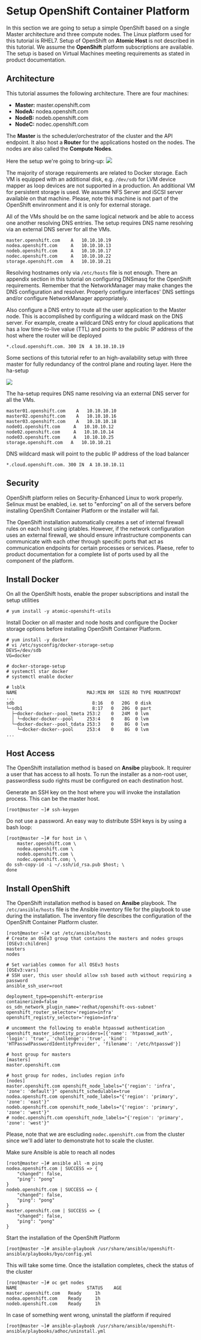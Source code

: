 # Setup OpenShift Container Platform
In this section we are going to setup a simple OpenShift based on a single Master architecture and three compute nodes. The Linux platform used for this tutorial is RHEL7. Setup of OpenShift on **Atomic Host** is not described in this tutorial. We assume the **OpenShift** platform subscriptions are available. The setup is based on Virtual Machines meeting requirements as stated in product documentation.

## Architecture
This tutorial assumes the following architecture. There are four machines:

* **Master:** master.openshift.com
* **NodeA:** nodea.openshift.com
* **NodeB:** nodeb.openshift.com
* **NodeC:** nodec.openshift.com

The **Master** is the scheduler/orchestrator of the cluster and the API endpoint. It also host a **Router** for the applications hosted on the nodes. The nodes are also called the **Compute Nodes**.

Here the setup we're going to bring-up:
![](../images/setup.png?raw=true)

The majority of storage requirements are related to Docker storage. Each VM is equipped with an additional disk, e.g. ``/dev/sdb`` for LVM device mapper as loop devices are not supported in a production. An additional VM for persistent storage is used. We assume NFS Server and iSCSI server available on that machine. Please, note this machine is not part of the OpenShift envinronment and it is only for external storage.

All of the VMs should be on the same logical network and be able to access one another resolving DNS entries. The setup requires DNS name resolving via an external DNS server for all the VMs.
```
master.openshift.com    A   10.10.10.19
nodea.openshift.com     A   10.10.10.13
nodeb.openshift.com     A   10.10.10.17
nodec.openshift.com     A   10.10.10.22
storage.openshift.com   A   10.10.10.21
```

Resolving hostnames only via ``/etc/hosts`` file is not enough. There an appendix section in this tutorial on configuring DNSmasq for the OpenShift requirements. Remember that the NetworkManager may make changes the DNS configuration and resolver. Properly configure interfaces' DNS settings and/or configure NetworkManager appropriately.

Also configure a DNS entry to route all the user application to the Master node. This is accomplished by configuring a wildcard mask on the DNS server. For example, create a wildcard DNS entry for cloud applications that has a low time-to-live value (TTL) and points to the public IP address of the host where the router will be deployed
```
*.cloud.openshift.com. 300 IN  A 10.10.10.19
```

Some sections of this tutorial refer to an high-availability setup with three master for fully redundancy of the control plane and routing layer. Here the ha-setup

![](../images/ha-setup.png?raw=true)

The ha-setup requires DNS name resolving via an external DNS server for all the VMs.
```
master01.openshift.com    A   10.10.10.10
master02.openshift.com    A   10.10.10.16
master03.openshift.com    A   10.10.10.18
node01.openshift.com     A   10.10.10.12
node02.openshift.com     A   10.10.10.14
node03.openshift.com     A   10.10.10.25
storage.openshift.com   A   10.10.10.21
```

DNS wildcard mask will point to the public IP address of the load balancer
```
*.cloud.openshift.com. 300 IN  A 10.10.10.11
```

## Security
OpenShift platform relies on Security-Enhanced Linux to work properly. Selinux must be enabled, i.e. set to "enforcing" on all of the servers before installing OpenShift Container Platform or the installer will fail.

The OpenShift installation automatically creates a set of internal firewall rules on each host using iptables. However, if the network configuration uses an external firewall, we should ensure infrastructure components can communicate with each other through specific ports that act as communication endpoints for certain processes or services. Plaese, refer to product documentation for a complete list of ports used by all the component of the platform.

## Install Docker
On all the OpenShift hosts, enable the proper subscriptions and install the setup utilities
```
# yum install -y atomic-openshift-utils
```

Install Docker on all master and node hosts and configure the Docker storage options before installing OpenShift Container Platform.
```
# yum install -y docker
# vi /etc/sysconfig/docker-storage-setup
DEVS=/dev/sdb
VG=docker

# docker-storage-setup
# systemctl star docker
# systemctl enable docker

# lsblk
NAME                          MAJ:MIN RM  SIZE RO TYPE MOUNTPOINT
...
sdb                             8:16   0   20G  0 disk
└─sdb1                          8:17   0   20G  0 part
  ├─docker-docker--pool_tmeta 253:2    0   24M  0 lvm
  │ └─docker-docker--pool     253:4    0    8G  0 lvm
  └─docker-docker--pool_tdata 253:3    0    8G  0 lvm
    └─docker-docker--pool     253:4    0    8G  0 lvm
...
```

## Host Access
The OpenShift installation method is based on **Ansibe** playbook. It requirer a user that has access to all hosts. To run the installer as a non-root user, passwordless sudo rights must be configured on each destination host.

Generate an SSH key on the host where you will invoke the installation process. This can be the master host.
```
[root@master ~]# ssh-keygen
```

Do not use a password. An easy way to distribute SSH keys is by using a bash loop:
```
[root@master ~]# for host in \
    master.openshift.com \
    nodea.openshift.com \
    nodeb.openshift.com \
    nodec.openshift.com; \
do ssh-copy-id -i ~/.ssh/id_rsa.pub $host; \
done
```

## Install OpenShift
The OpenShift installation method is based on **Ansibe** playbook. The ``/etc/ansible/hosts`` file is the Ansible inventory file for the playbook to use during the installation. The inventory file describes the configuration of the OpenShift Container Platform cluster.
```
[root@master ~]# cat /etc/ansible/hosts
# Create an OSEv3 group that contains the masters and nodes groups
[OSEv3:children]
masters
nodes

# Set variables common for all OSEv3 hosts
[OSEv3:vars]
# SSH user, this user should allow ssh based auth without requiring a password
ansible_ssh_user=root

deployment_type=openshift-enterprise
containerized=false
os_sdn_network_plugin_name='redhat/openshift-ovs-subnet'
openshift_router_selector='region=infra'
openshift_registry_selector='region=infra'

# uncomment the following to enable htpasswd authentication
openshift_master_identity_providers=[{'name': 'htpasswd_auth', 'login': 'true', 'challenge': 'true', 'kind': 'HTPasswdPasswordIdentityProvider', 'filename': '/etc/htpasswd'}]

# host group for masters
[masters]
master.openshift.com

# host group for nodes, includes region info
[nodes]
master.openshift.com openshift_node_labels="{'region': 'infra', 'zone': 'default'}" openshift_schedulable=true
nodea.openshift.com openshift_node_labels="{'region': 'primary', 'zone': 'east'}"
nodeb.openshift.com openshift_node_labels="{'region': 'primary', 'zone': 'west'}"
# nodec.openshift.com openshift_node_labels="{'region': 'primary', 'zone': 'west'}"
```

Please, note that we are escluding ``nodec.openshift.com`` from the cluster since we'll add later to demonstrate hot to scale the cluster.

Make sure Ansible is able to reach all nodes
```
[root@master ~]# ansible all -m ping
nodea.openshift.com | SUCCESS => {
    "changed": false,
    "ping": "pong"
}
nodeb.openshift.com | SUCCESS => {
    "changed": false,
    "ping": "pong"
}
master.openshift.com | SUCCESS => {
    "changed": false,
    "ping": "pong"
}
```

Start the installation of the OpenShift Platform
```
[root@master ~]# ansible-playbook /usr/share/ansible/openshift-ansible/playbooks/byo/config.yml
```

This will take some time. Once the istallation completes, check the status of the cluster
```
[root@master ~]# oc get nodes
NAME                          STATUS    AGE
master.openshift.com   Ready     1h
nodea.openshift.com    Ready     1h
nodeb.openshift.com    Ready     1h
```

In case of something went wrong, uninstall the platform if required
```
[root@master ~]# ansible-playbook /usr/share/ansible/openshift-ansible/playbooks/adhoc/uninstall.yml
```
